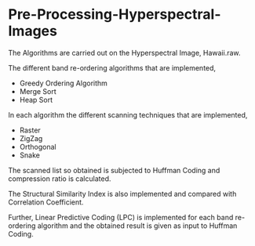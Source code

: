 # Pre-Processing-Hyperspectral-Images

The Algorithms are carried out on the Hyperspectral Image, Hawaii.raw. 

The different band re-ordering algorithms that are implemented,

- Greedy Ordering Algorithm
- Merge Sort
- Heap Sort

In each algorithm the different scanning techniques that are implemented,

- Raster
- ZigZag
- Orthogonal
- Snake

The scanned list so obtained is subjected to Huffman Coding and compression ratio is calculated.

The Structural Similarity Index is also implemented and compared with Correlation Coefficient.

Further, Linear Predictive Coding (LPC) is implemented for each band re-ordering algorithm and the obtained result is given as input to Huffman Coding.

